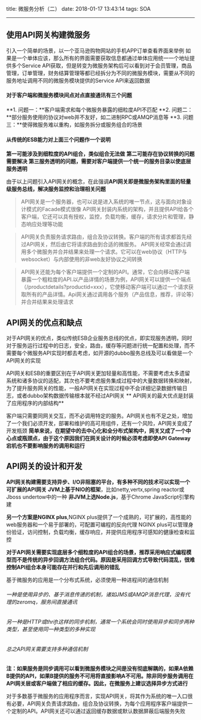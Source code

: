 title: 微服务分析（二）
date: 2018-01-17 13:43:14
tags: SOA

---

## 使用API网关构建微服务

引入一个简单的场景，以一个亚马逊购物网站的手机APP订单查看界面来举例
如果是一个单体应该，那么所有的界面需要获取信息都通过单体应用统一一个地址提供多个Service API获取，但是转变为微服务架构后可以看到对于会员管理，商品管理，订单管理，财务结算管理等都已经拆分为不同的微服务模块，需要从不同的服务地址调用不同的微服务模块提供的Service API来返回数据

#### 对于客户端和微服务模块间点对点直接通讯有三个问题

**1. 问题一：**客户端需求和每个微服务暴露的细粒度API不匹配
**2. 问题二：**部分服务使用的协议对web并不友好，如二进制RPC或AMQP消息等
**3. 问题三：**使得微服务难以重构，如服务拆分或服务组合的场景

#### 从传统的ESB能力对上面三个问题作一个说明
**第一可能涉及到细粒度的API组合，类似组合无法做**
**第二可能存在协议转换的问题需要解决**
**第三服务透明的问题，需要对客户端提供一个统一的服务目录以使底层服务透明**

由于以上问题引入API网关的概念，在此强调**API网关即是微服务架构里面的轻量级服务总线，解决服务监控和治理相关问题**



> API网关是一个服务器，也可以说是进入系统的唯一节点，这与面向对象设计模式的Facade模式很像
> API网关封装内系统的架构，并且提供API给各个客户端，它还可以具有授权，监控，负载均衡，缓存，请求分片和管理，静态响应处理等功能

> API网关负责服务请求路由，组合及协议转换。客户端的所有请求都首先经过API网关，然后由它将请求路由到合适的微服务。
> API网关经常会通过调用多个微服务并合并结果来处理一个请求。它可以在web协议（HTTP与websocket）与内部使用的非web友好协议之间转换

> API网关还能为每个客户端提供一个定制的API。通常，它会向移动客户端暴露一个粗粒度的API.以产品详情的场景为例，API网关可以提供一个端点（/productdetails?productid=xxx），它使移动客户端可以通过一个请求获取所有的产品详情。Api网关通过调用各个服务（产品信息，推荐，评论等）并合并结果来处理请求

## API网关的优点和缺点

对于API网关的优点，类似传统ESB企业服务总线的优点，即实现服务透明，同时对于服务运行过程中的日志，安全，路由，缓存等问题进行统一配置和处理，而不需要每个微服务API实现时都去考虑，如开源的dubbo服务总线及可以看做是一个API网关的实现

API网关和ESB的重要区别在于API网关更加轻量和高性能，不需要考虑太多遗留系统和诸多协议的适配，其次也不要考虑服务集成过程中的大量数据转换和映射，为了提升服务网关的性能，一般API网关在实现过程中不会详细记录数据传输日志，或者dubbo架构数据传输根本就不经过API网关
**
API网关的最大优点是封装了应用程序的内部结构**

客户端只需要同网关交互，而不必调用特定的服务。API网关也有不足之处，增加了一个我们必须开发，部署和维护的高可用组件，还有一个风险，API网关变成了开发瓶颈
**简单来说，在期望中的去中心化和全分布式架构中，网关又成了一个中心点或瓶颈点，由于这个原因我们在网关设计的时候必须考虑即使API Gateway宕机也不要影响服务的调用和运行**

## API网关的设计和开发

**API网关构建需要支持异步、I/O非阻塞的平台，有多种不同的技术可以实现一个可扩展的API网关**
**JVM上基于NIO的框架**，比如netty,vertx,spring reactor或Jboss undertow中的一种
**非JVM上选Node.js**，基于Chrome JavaScript引擎构建

**另一个方案是NGINX plus**,NGINX plus提供了一个成熟的，可扩展的，高性能的web服务器和一个易于部署的，可配置可编程的反向代理
NGINX plus可以管理身份验证，访问控制，负载均衡，缓存响应，并提供应用程序可感知的健康检查和监控

**对于API网关需要实现底层多个细粒度的API组合的场景，推荐采用响应式编程模型而不是传统的异步回调方法组合代码。原因是采用回调方式导致代码混乱，很难控制API组合本身可能存在并行和先后调用的错乱**

基于微服务的应用是一个分布式系统，必须使用一种进程间的通信机制
###### 一种是使用异步的、基于消息传递的机制，诸如JMS或AMQP消息代理，没有代理的zeromq，服务间直接通讯
###### 另一种是HTTP或thrift这样的同步机制，通常一个系统会同时使用异步和同步两种类型，甚至使用同一种类型的多种实现
###### 总之API网关需要支持多种通信机制

**注：如果服务是同步调用可以看到微服务模块之间是没有彻底解耦的，如果A依赖B提供的API，如果B提供的服务不可用将直接影响A不可用。除非同步服务调用在API网关层或客户端做了相应的缓存。因此，在微服务上建议选择异步方式进行**

对于多数基于微服务的应用程序而言，实现API网关，将其作为系统的唯一入口很有必要，API网关负责请求路由，组合及协议转换，为每个应用程序客户端提供一个定制的API。API网关还可以通过返回缓存数据或默认数据屏蔽后端服务失败



